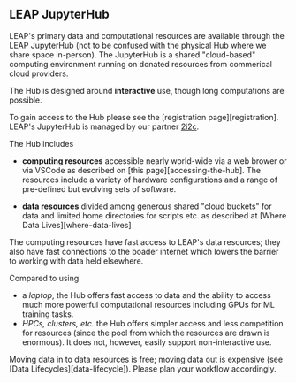## LEAP JupyterHub

LEAP's primary data and computational resources are available through the LEAP JupyterHub (not to be confused with the physical Hub where we share space in-person). The JupyterHub is a shared "cloud-based" computing environment running on donated resources from commerical cloud providers.

The Hub is designed around **interactive** use, though long computations are possible.

To gain access to the Hub please see the [registration page][registration]. LEAP's JupyterHub is managed by our partner [2i2c](https://2i2c.org).

The Hub includes

- **computing resources** accessible nearly world-wide via a web brower or via VSCode as described on [this page][accessing-the-hub]. The resources include a variety of hardware configurations and a range of pre-defined but evolving sets of software.

- **data resources** divided among generous shared "cloud buckets" for data and limited home directories for scripts etc. as described at [Where Data Lives][where-data-lives]

The computing resources have fast access to LEAP's data resources; they also have fast connections to the boader internet which lowers the barrier to working with data held elsewhere.

Compared to using

- a *laptop*, the Hub offers fast access to data and the ability to access much more powerful computational resources including GPUs for ML training tasks.
- *HPCs, clusters, etc.* the Hub offers simpler access and less competition for resources (since the pool from which the resources are drawn is enormous). It does not, however, easily support non-interactive use.

Moving data in to data resources is free; moving data out is expensive (see [Data Lifecycles][data-lifecycle]). Please plan your workflow accordingly.
